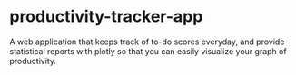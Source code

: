 # productivity-tracker-app
A web application that keeps track of to-do scores everyday, and provide statistical reports with plotly so that you can easily visualize your graph of productivity.
